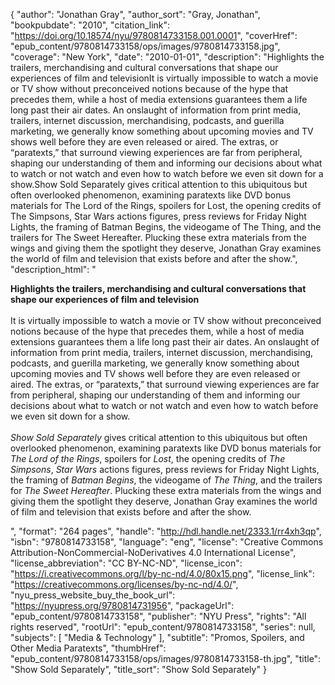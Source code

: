{
  "author": "Jonathan Gray",
  "author_sort": "Gray, Jonathan",
  "bookpubdate": "2010",
  "citation_link": "https://doi.org/10.18574/nyu/9780814733158.001.0001",
  "coverHref": "epub_content/9780814733158/ops/images/9780814733158.jpg",
  "coverage": "New York",
  "date": "2010-01-01",
  "description": "Highlights the trailers, merchandising and cultural conversations that shape our experiences of film and televisionIt is virtually impossible to watch a movie or TV show without preconceived notions because of the hype that precedes them, while a host of media extensions guarantees them a life long past their air dates. An onslaught of information from print media, trailers, internet discussion, merchandising, podcasts, and guerilla marketing, we generally know something about upcoming movies and TV shows well before they are even released or aired. The extras, or “paratexts,” that surround viewing experiences are far from peripheral, shaping our understanding of them and informing our decisions about what to watch or not watch and even how to watch before we even sit down for a show.Show Sold Separately gives critical attention to this ubiquitous but often overlooked phenomenon, examining paratexts like DVD bonus materials for The Lord of the Rings, spoilers for Lost, the opening credits of The Simpsons, Star Wars actions figures, press reviews for Friday Night Lights, the framing of Batman Begins, the videogame of The Thing, and the trailers for The Sweet Hereafter. Plucking these extra materials from the wings and giving them the spotlight they deserve, Jonathan Gray examines the world of film and television that exists before and after the show.",
  "description_html": "<p><b>Highlights the trailers, merchandising and cultural conversations that shape our experiences of film and television</b><br><br>It is virtually impossible to watch a movie or TV show without preconceived notions because of the hype that precedes them, while a host of media extensions guarantees them a life long past their air dates. An onslaught of information from print media, trailers, internet discussion, merchandising, podcasts, and guerilla marketing, we generally know something about upcoming movies and TV shows well before they are even released or aired. The extras, or “paratexts,” that surround viewing experiences are far from peripheral, shaping our understanding of them and informing our decisions about what to watch or not watch and even how to watch before we even sit down for a show.<br><br><i>Show Sold Separately</i> gives critical attention to this ubiquitous but often overlooked phenomenon, examining paratexts like DVD bonus materials for <i>The Lord of the Rings</i>, spoilers for <i>Lost</i>, the opening credits of <i>The Simpsons</i>, <i>Star Wars</i> actions figures, press reviews for Friday Night Lights, the framing of <i>Batman Begins</i>, the videogame of <i>The Thing</i>, and the trailers for <i>The Sweet Hereafter</i>. Plucking these extra materials from the wings and giving them the spotlight they deserve, Jonathan Gray examines the world of film and television that exists before and after the show.</p>",
  "format": "264 pages",
  "handle": "http://hdl.handle.net/2333.1/rr4xh3qp",
  "isbn": "9780814733158",
  "language": "eng",
  "license": "Creative Commons Attribution-NonCommercial-NoDerivatives 4.0 International License",
  "license_abbreviation": "CC BY-NC-ND",
  "license_icon": "https://i.creativecommons.org/l/by-nc-nd/4.0/80x15.png",
  "license_link": "https://creativecommons.org/licenses/by-nc-nd/4.0/",
  "nyu_press_website_buy_the_book_url": "https://nyupress.org/9780814731956",
  "packageUrl": "epub_content/9780814733158",
  "publisher": "NYU Press",
  "rights": "All rights reserved",
  "rootUrl": "epub_content/9780814733158",
  "series": null,
  "subjects": [
    "Media & Technology"
  ],
  "subtitle": "Promos, Spoilers, and Other Media Paratexts",
  "thumbHref": "epub_content/9780814733158/ops/images/9780814733158-th.jpg",
  "title": "Show Sold Separately",
  "title_sort": "Show Sold Separately"
}

